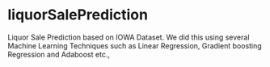 # liquorSalePrediction
Liquor Sale Prediction based on IOWA Dataset. We did this using several Machine Learning Techniques such as Linear Regression, Gradient boosting Regression and Adaboost etc.,
